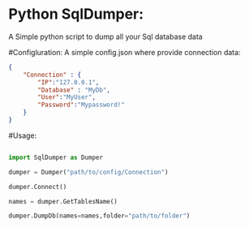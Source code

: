 # Python SqlDumper:
A Simple python script to dump all your Sql database data

#Configluration: 
A simple config.json where provide connection data:

```json
{
    "Connection" : {
        "IP":"127.0.0.1",
        "Database" : "MyDb",
        "User":"MyUser",
        "Password":"Mypassword!"
    }
}
```

#Usage:

```python

import SqlDumper as Dumper

dumper = Dumper("path/to/config/Connection")

dumper.Connect()

names = dumper.GetTablesName()

dumper.DumpDb(names=names,folder="path/to/folder")

```
